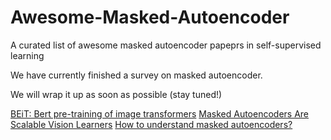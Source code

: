 # Awesome-Masked-Autoencoder
A curated list of awesome masked autoencoder papeprs in self-supervised learning

We have currently finished a survey on masked autoencoder.

We will wrap it up as soon as possible (stay tuned!)

[BEiT: Bert pre-training of image transformers](https://arxiv.org/pdf/2106.08254.pdf)
[Masked Autoencoders Are Scalable Vision Learners](https://arxiv.org/abs/2111.06377)
[How to understand masked autoencoders?](https://arxiv.org/pdf/2202.03670.pdf)
